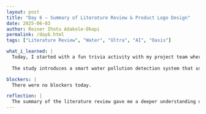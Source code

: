 ```yaml
---
layout: post
title: "Day 6 – Summary of Literature Review & Product Logo Design"
date: 2025-06-03
author: Reiner Ihotu Adakole-Okopi
permalink: /day6.html
tags: ["Literature Review", "Water", "Ultra", "AI", "Oasis"]

what_i_learned: |
  Today, I started with a fun trivia activity with my project team where our faculty mentor asked us random questions and facts. Then, I was lectured on the basics of citation, references and writing your research paper in the standard MLA format. After whcih, I started working on the summary of my literature review for the smart water project. Basically, the paper introduces the growing need for clean and pure water within our environment today. It places focus on the presence of pathogenic microbes and organisms within the water, which is the main concern particularly linked with various diseases caused by the infected water.  
  
  The study introduces a smart water pollution detection system that uses artificial intelligence and a multispectral sensor to continuously monitor and assess the quality of the water. The AS7265x multispectral sensor, which records light at visible, ultraviolet, and near-infrared wavelengths, is used in this configuration to identify variations in the composition of the water. I and my team also designed a logo and came up with a name for our product which is O.A.S.I.S.  

blockers: |
  There were no blockers today. 

reflection: |
  The summary of the literature review gave me a deeper understanding of how to lay a solid foundation for my project. The study conducted showed that the system was highly precise and demonstrates how this type of technology could be useful for safeguarding the environment and public health. It also highlighted the need for additional testing on various types of water and in other locations.
---
```


